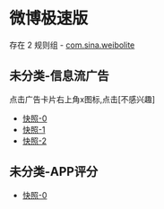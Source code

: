 # 微博极速版

存在 2 规则组 - [com.sina.weibolite](/src/apps/com.sina.weibolite.ts)

## 未分类-信息流广告

点击广告卡片右上角x图标,点击[不感兴趣]

- [快照-0](https://i.gkd.li/i/12738110)
- [快照-1](https://i.gkd.li/i/12738132)
- [快照-2](https://i.gkd.li/i/13727657)

## 未分类-APP评分

- [快照-0](https://i.gkd.li/i/13727728)
